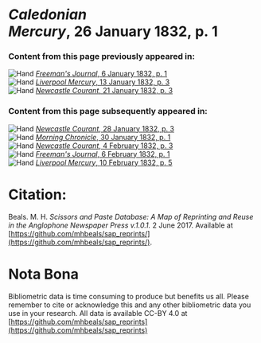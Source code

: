 # *Caledonian Mercury*, 26 January 1832, p. 1  
  
### Content from this page previously appeared in:  
![Hand](http://scissorsandpaste.net/wp-content/uploads/2017/06/smallhandpointer.png) [*Freeman's Journal*, 6 January 1832, p. 1](https://mhbeals.github.io/sap_html/Freeman's-Journal/Freeman's-Journal-6-January-1832-p-1)  
![Hand](http://scissorsandpaste.net/wp-content/uploads/2017/06/smallhandpointer.png) [*Liverpool Mercury*, 13 January 1832, p. 3](https://mhbeals.github.io/sap_html/Liverpool-Mercury/Liverpool-Mercury-13-January-1832-p-3)  
![Hand](http://scissorsandpaste.net/wp-content/uploads/2017/06/smallhandpointer.png) [*Newcastle Courant*, 21 January 1832, p. 3](https://mhbeals.github.io/sap_html/Newcastle-Courant/Newcastle-Courant-21-January-1832-p-3)  
  
### Content from this page subsequently appeared in:  
![Hand](http://scissorsandpaste.net/wp-content/uploads/2017/06/smallhandpointer.png) [*Newcastle Courant*, 28 January 1832, p. 3](https://mhbeals.github.io/sap_html/Newcastle-Courant/Newcastle-Courant-28-January-1832-p-3)  
![Hand](http://scissorsandpaste.net/wp-content/uploads/2017/06/smallhandpointer.png) [*Morning Chronicle*, 30 January 1832, p. 1](https://mhbeals.github.io/sap_html/Morning-Chronicle/Morning-Chronicle-30-January-1832-p-1)  
![Hand](http://scissorsandpaste.net/wp-content/uploads/2017/06/smallhandpointer.png) [*Newcastle Courant*, 4 February 1832, p. 3](https://mhbeals.github.io/sap_html/Newcastle-Courant/Newcastle-Courant-4-February-1832-p-3)  
![Hand](http://scissorsandpaste.net/wp-content/uploads/2017/06/smallhandpointer.png) [*Freeman's Journal*, 6 February 1832, p. 1](https://mhbeals.github.io/sap_html/Freeman's-Journal/Freeman's-Journal-6-February-1832-p-1)  
![Hand](http://scissorsandpaste.net/wp-content/uploads/2017/06/smallhandpointer.png) [*Liverpool Mercury*, 10 February 1832, p. 5](https://mhbeals.github.io/sap_html/Liverpool-Mercury/Liverpool-Mercury-10-February-1832-p-5)  


# Citation: 

Beals. M. H. *Scissors and Paste Database: A Map of Reprinting and Reuse in the Anglophone Newspaper Press v.1.0.1.* 2 June 2017. Available at [https://github.com/mhbeals/sap_reprints/](https://github.com/mhbeals/sap_reprints/). 

# Nota Bona

Bibliometric data is time consuming to produce but benefits us all. Please remember to cite or acknowledge this and any other bibliometric data you use in your research. All data is available CC-BY 4.0 at [https://github.com/mhbeals/sap_reprints](https://github.com/mhbeals/sap_reprints)